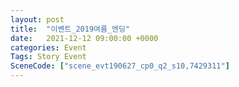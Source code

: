 ```yaml
---
layout: post
title:  "이벤트_2019여름_엔딩"
date:   2021-12-12 09:00:00 +0000
categories: Event
Tags: Story Event
SceneCode: ["scene_evt190627_cp0_q2_s10,7429311"]
---
```

